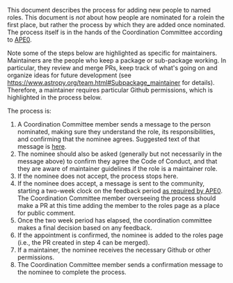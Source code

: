 This document describes the process for adding new people to named roles. This
document is *not* about how people are nominated for a rolein the first place,
but rather the process by which they are added once nominated. The
process itself is in the hands of the Coordination Committee according to
[APE0](https://github.com/astropy/astropy-APEs/blob/main/APE0.rst).

Note some of the steps below are highlighted as specific for maintainers.
Maintainers are the people who keep a package or sub-package working. In
particular, they  review and merge PRs, keep track of what's going on and
organize ideas for  future development (see
https://www.astropy.org/team.html#Subpackage_maintainer
for details). Therefore, a maintainer requires particular Github permissions,
which is highlighted in the process below.

The process is:

1. A Coordination Committee member sends a message to the person
   nominated, making sure they understand the role, its responsibilities, and
   confirming that the nominee agrees. Suggested text of that message is
   [here](https://github.com/astropy/astropy-project/blob/main/messages/maintainer_access.md).
2. The nominee should also be asked (generally but not necessarily in the
   message above) to confirm they agree the Code of Conduct, and that they are
   aware of maintainer guidelines if the role is a maintainer role.
3. If the nominee does not accept, the process stops here.
4. If the nominee does accept, a message is sent to the community, starting
   a two-week clock on the feedback period [as required by APE0](https://github.com/astropy/astropy-APEs/blob/main/APE0.rst#responsibilities-and-authority).
   The Coordination Committee member overseeing the process should make a PR at
   this time adding the member to the roles page as a place for public comment.
5. Once the two week period has elapsed, the coordination committee makes a
   final decision based on any feedback.
6. If the appointment is confirmed, the nominee is added to the roles page
   (i.e., the PR created in step 4 can be merged).
7. If a maintainer, the nominee receives the necessary Github or other
   permissions.
8. The Coordination Committee member sends a confirmation message to the nominee
   to complete the process.
